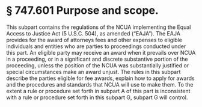 # § 747.601   Purpose and scope.

This subpart contains the regulations of the NCUA implementing the Equal Access to Justice Act (5 U.S.C. 504), as amended (“EAJA”). The EAJA provides for the award of attorneys fees and other expenses to eligible individuals and entities who are parties to proceedings conducted under this part. An eligible party may receive an award when it prevails over NCUA in a proceeding, or in a significant and discrete substantive portion of the proceeding, unless the position of the NCUA was substantially justified or special circumstances make an award unjust. The rules in this subpart describe the parties eligible for fee awards, explain how to apply for awards and the procedures and standards that NCUA will use to make them. To the extent a rule or procedure set forth in subpart A of this part is inconsistent with a rule or procedure set forth in this subpart G, subpart G will control.




